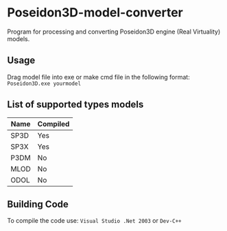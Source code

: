 # Poseidon3D-model-converter
Program for processing and converting Poseidon3D engine (Real Virtuality) models.
## Usage
Drag model file into exe or make cmd file in the following format: ```Poseidon3D.exe yourmodel```
## List of supported types models
Name      | Compiled
----------| ----------------------
SP3D      | Yes
SP3X      | Yes
P3DM      | No
MLOD      | No
ODOL      | No
## Building Code
To compile the code use: ```Visual Studio .Net 2003``` or ```Dev-C++```
 

